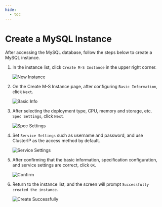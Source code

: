 ```yaml
---
hide:
  - toc
---
```


# Create a MySQL Instance

After accessing the MySQL database, follow the steps below to create a MySQL instance.

1. In the instance list, click `Create M-S Instance` in the upper right corner.

    ![New Instance](https://docs.daocloud.io/daocloud-docs-images/docs/en/docs/middleware/mysql/images/create00.png)

2. On the Create M-S Instance page, after configuring `Basic Information`, click `Next`.

    ![Basic Info](https://docs.daocloud.io/daocloud-docs-images/docs/en/docs/middleware/mysql/images/create01.png)

3. After selecting the deployment type, CPU, memory and storage, etc. `Spec Settings`, click `Next`.

    ![Spec Settings](https://docs.daocloud.io/daocloud-docs-images/docs/en/docs/middleware/mysql/images/create02.png)

4. Set `Service Settings` such as username and password, and use ClusterIP as the access method by default.

    ![Service Settings](https://docs.daocloud.io/daocloud-docs-images/docs/en/docs/middleware/mysql/images/create03.png)

5. After confirming that the basic information, specification configuration, and service settings are correct, click `OK`.

    ![Confirm](https://docs.daocloud.io/daocloud-docs-images/docs/en/docs/middleware/mysql/images/create04.png)

6. Return to the instance list, and the screen will prompt `Successfully created the instance`.

    ![Create Successfully](https://docs.daocloud.io/daocloud-docs-images/docs/en/docs/middleware/mysql/images/create05.png)
